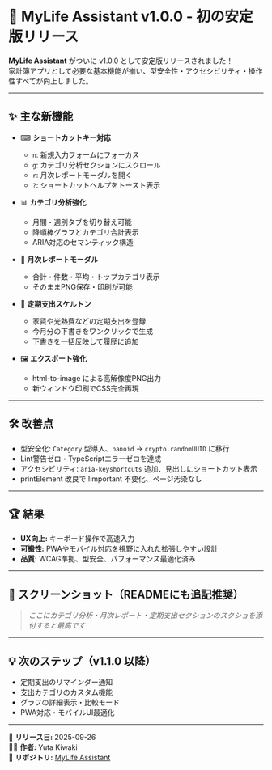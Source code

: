 # 🎉 MyLife Assistant v1.0.0 - 初の安定版リリース

**MyLife Assistant** がついに v1.0.0 として安定版リリースされました！  
家計簿アプリとして必要な基本機能が揃い、型安全性・アクセシビリティ・操作性すべてが向上しました。

---

## ✨ 主な新機能

- ⌨ **ショートカットキー対応**
  - `n`: 新規入力フォームにフォーカス
  - `g`: カテゴリ分析セクションにスクロール
  - `r`: 月次レポートモーダルを開く
  - `?`: ショートカットヘルプをトースト表示

- 📊 **カテゴリ分析強化**
  - 月間・週別タブを切り替え可能
  - 降順棒グラフとカテゴリ合計表示
  - ARIA対応のセマンティック構造

- 🧾 **月次レポートモーダル**
  - 合計・件数・平均・トップカテゴリ表示
  - そのままPNG保存・印刷が可能

- 🔄 **定期支出スケルトン**
  - 家賃や光熱費などの定期支出を登録
  - 今月分の下書きをワンクリックで生成
  - 下書きを一括反映して履歴に追加

- 🖼 **エクスポート強化**
  - html-to-image による高解像度PNG出力
  - 新ウィンドウ印刷でCSS完全再現

---

## 🛠 改善点

- 型安全化: `Category` 型導入、`nanoid` → `crypto.randomUUID` に移行
- Lint警告ゼロ・TypeScriptエラーゼロを達成
- アクセシビリティ: `aria-keyshortcuts` 追加、見出しにショートカット表示
- printElement 改良で !important 不要化、ページ汚染なし

---

## 🏆 結果

- **UX向上:** キーボード操作で高速入力
- **可搬性:** PWAやモバイル対応を視野に入れた拡張しやすい設計
- **品質:** WCAG準拠、型安全、パフォーマンス最適化済み

---

## 📸 スクリーンショット（READMEにも追記推奨）

> *ここにカテゴリ分析・月次レポート・定期支出セクションのスクショを添付すると最高です*

---

## 💡 次のステップ（v1.1.0 以降）

- 定期支出のリマインダー通知
- 支出カテゴリのカスタム機能
- グラフの詳細表示・比較モード
- PWA対応・モバイルUI最適化

---

📝 **リリース日:** 2025-09-26  
👨‍💻 **作者:** Yuta Kiwaki  
📂 **リポジトリ:** [MyLife Assistant](https://github.com/Eve04lim/MyLife-Assistant)
